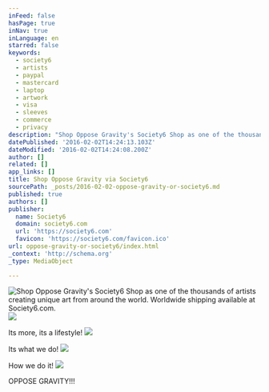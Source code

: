 ```yaml
---
inFeed: false
hasPage: true
inNav: true
inLanguage: en
starred: false
keywords:
  - society6
  - artists
  - paypal
  - mastercard
  - laptop
  - artwork
  - visa
  - sleeves
  - commerce
  - privacy
description: "Shop Oppose Gravity's Society6 Shop as one of the thousands of artists creating unique art from around the world. Worldwide shipping available at Society6.com."
datePublished: '2016-02-02T14:24:13.103Z'
dateModified: '2016-02-02T14:24:08.200Z'
author: []
related: []
app_links: []
title: Shop Oppose Gravity via Society6
sourcePath: _posts/2016-02-02-oppose-gravity-or-society6.md
published: true
authors: []
publisher:
  name: Society6
  domain: society6.com
  url: 'https://society6.com'
  favicon: 'https://society6.com/favicon.ico'
url: oppose-gravity-or-society6/index.html
_context: 'http://schema.org'
_type: MediaObject

---
```

![Shop Oppose Gravity's Society6 Shop as one of the thousands of artists creating unique art from around the world. Worldwide shipping available at Society6.com.](https://the-grid-user-content.s3-us-west-2.amazonaws.com/e818b8db-58fe-423e-aa03-88b442c280d7.JPG)
![](https://s3-us-west-2.amazonaws.com/the-grid-img/p/511e6e523191a550a3b9857d195b080f954b0d62.jpg)

Its more, its a lifestyle!
![](https://s3-us-west-2.amazonaws.com/the-grid-img/p/baa0b5be67938626f86cea0a1adb8712fbedf323.jpg)

Its what we do!
![](https://s3-us-west-2.amazonaws.com/the-grid-img/p/cb208538e403e42441e27fe0d5d15ee800d44580.jpg)

How we do it!
![](https://s3-us-west-2.amazonaws.com/the-grid-img/p/9c1515b06e8bc7695a90b2fe90ba0f4628a13c3c.jpg)

OPPOSE GRAVITY!!!
